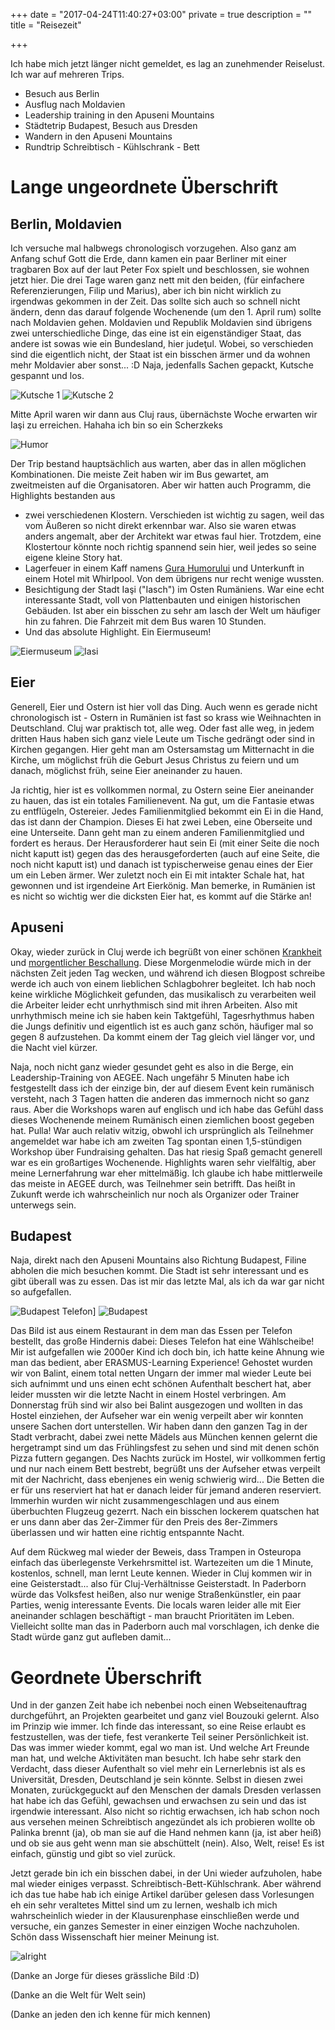 +++
date = "2017-04-24T11:40:27+03:00"
private = true
description = ""
title = "Reisezeit"

+++


Ich habe mich jetzt länger nicht gemeldet, es lag an zunehmender Reiselust. Ich war auf mehreren Trips.

* Besuch aus Berlin
* Ausflug nach Moldavien
* Leadership training in den Apuseni Mountains
* Städtetrip Budapest, Besuch aus Dresden
* Wandern in den Apuseni Mountains
* Rundtrip Schreibtisch - Kühlschrank - Bett

# Lange ungeordnete Überschrift

## Berlin, Moldavien

Ich versuche mal halbwegs chronologisch vorzugehen. Also ganz am Anfang schuf Gott die Erde, dann kamen ein paar Berliner mit einer tragbaren Box auf der laut Peter Fox spielt und beschlossen, sie wohnen jetzt hier. Die drei Tage waren ganz nett mit den beiden, (für einfachere Referenzierungen, Filip und Marius), aber ich bin nicht wirklich zu irgendwas gekommen in der Zeit. Das sollte sich auch so schnell nicht ändern, denn das darauf folgende Wochenende (um den 1. April rum) sollte nach Moldavien gehen. Moldavien und Republik Moldavien sind übrigens zwei unterschiedliche Dinge, das eine ist ein eigenständiger Staat, das andere ist sowas wie ein Bundesland, hier judeţul. Wobei, so verschieden sind die eigentlich nicht, der Staat ist ein bisschen ärmer und da wohnen mehr Moldavier aber sonst... :D Naja, jedenfalls Sachen gepackt, Kutsche gespannt und los.

![Kutsche 1](/travels/ordnung/kutsche_1.jpg)
![Kutsche 2](/travels/ordnung/kutsche_2.jpg)

Mitte April waren wir dann aus Cluj raus, übernächste Woche erwarten wir Iaşi zu erreichen. Hahaha ich bin so ein Scherzkeks

![Humor](/travels/ordnung/humor.jpg)

Der Trip bestand hauptsächlich aus warten, aber das in allen möglichen Kombinationen. Die meiste Zeit haben wir im Bus gewartet, am zweitmeisten auf die Organisatoren. Aber wir hatten auch Programm, die Highlights bestanden aus 

 * zwei verschiedenen Klostern. Verschieden ist wichtig zu sagen, weil das vom Äußeren so nicht direkt erkennbar war. Also sie waren etwas anders angemalt, aber der Architekt war etwas faul hier. Trotzdem, eine Klostertour könnte noch richtig spannend sein hier, weil jedes so seine eigene kleine Story hat.
 * Lagerfeuer in einem Kaff namens [Gura Humorului](https://www.google.ro/maps/place/Gura+Humorului+725300/@47.5732163,25.8416609,12.54z/data=!4m5!3m4!1s0x4735a9214bf47715:0x4be2de569912575!8m2!3d47.5525146!4d25.8855848?hl=en) und Unterkunft in einem Hotel mit Whirlpool. Von dem übrigens nur recht wenige wussten.
 * Besichtigung der Stadt Iaşi ("Iasch") im Osten Rumäniens. War eine echt interessante Stadt, voll von Plattenbauten und einigen historischen Gebäuden. Ist aber ein bisschen zu sehr am Iasch der Welt um häufiger hin zu fahren. Die Fahrzeit mit dem Bus waren 10 Stunden.
 * Und das absolute Highlight. Ein Eiermuseum!

![Eiermuseum](/travels/ordnung/eiermuseum.jpg)
![Iasi](/travels/ordnung/iasi.jpg)

## Eier

Generell, Eier und Ostern ist hier voll das Ding. Auch wenn es gerade nicht chronologisch ist - Ostern in Rumänien ist fast so krass wie Weihnachten in Deutschland. Cluj war praktisch tot, alle weg. Oder fast alle weg, in jedem dritten Haus haben sich ganz viele Leute um Tische gedrängt oder sind in Kirchen gegangen. Hier geht man am Ostersamstag um Mitternacht in die Kirche, um möglichst früh die Geburt Jesus Christus zu feiern und um danach, möglichst früh, seine Eier aneinander zu hauen.

Ja richtig, hier ist es vollkommen normal, zu Ostern seine Eier aneinander zu hauen, das ist ein totales Familienevent. Na gut, um die Fantasie etwas zu entflügeln, Ostereier. Jedes Familienmitglied bekommt ein Ei in die Hand, das ist dann der Champion. Dieses Ei hat zwei Leben, eine Oberseite und eine Unterseite. Dann geht man zu einem anderen Familienmitglied und fordert es heraus. Der Herausforderer haut sein Ei (mit einer Seite die noch nicht kaputt ist) gegen das des herausgeforderten (auch auf eine Seite, die noch nicht kaputt ist) und danach ist typischerweise genau eines der Eier um ein Leben ärmer. Wer zuletzt noch ein Ei mit intakter Schale hat, hat gewonnen und ist irgendeine Art Eierkönig. Man bemerke, in Rumänien ist es nicht so wichtig wer die dicksten Eier hat, es kommt auf die Stärke an!

## Apuseni

Okay, wieder zurück in Cluj werde ich begrüßt von einer schönen [Krankheit](/travels/ordnung/teapot.aac) und [morgentlicher Beschallung](/travels/ordnung/constructionworkers.aac). Diese Morgenmelodie würde mich in der nächsten Zeit jeden Tag wecken, und während ich diesen Blogpost schreibe werde ich auch von einem lieblichen Schlagbohrer begleitet. Ich hab noch keine wirkliche Möglichkeit gefunden, das musikalisch zu verarbeiten weil die Arbeiter leider echt unrhythmisch sind mit ihren Arbeiten. Also mit unrhythmisch meine ich sie haben kein Taktgefühl, Tagesrhythmus haben die Jungs definitiv und eigentlich ist es auch ganz schön, häufiger mal so gegen 8 aufzustehen. Da kommt einem der Tag gleich viel länger vor, und die Nacht viel kürzer. 

Naja, noch nicht ganz wieder gesundet geht es also in die Berge, ein Leadership-Training von AEGEE. Nach ungefähr 5 Minuten habe ich festgestellt dass ich der einzige bin, der auf diesem Event kein rumänisch versteht, nach 3 Tagen hatten die anderen das immernoch nicht so ganz raus. Aber die Workshops waren auf englisch und ich habe das Gefühl dass dieses Wochenende meinem Rumänisch einen ziemlichen boost gegeben hat. Pulla! War auch relativ witzig, obwohl ich ursprünglich als Teilnehmer angemeldet war habe ich am zweiten Tag spontan einen 1,5-stündigen Workshop über Fundraising gehalten. Das hat riesig Spaß gemacht generell war es ein großartiges Wochenende. Highlights waren sehr vielfältig, aber meine Lernerfahrung war eher mittelmäßig. Ich glaube ich habe mittlerweile das meiste in AEGEE durch, was Teilnehmer sein betrifft. Das heißt in Zukunft werde ich wahrscheinlich nur noch als Organizer oder Trainer unterwegs sein.

## Budapest

Naja, direkt nach den Apuseni Mountains also Richtung Budapest, Filine abholen die mich besuchen kommt. Die Stadt ist sehr interessant und es gibt überall was zu essen. Das ist mir das letzte Mal, als ich da war gar nicht so aufgefallen. 

![Budapest Telefon](/travels/ordnung/budapest_telefon.jpg)]
![Budapest](/travels/ordnung/budapest.jpg)

Das Bild ist aus einem Restaurant in dem man das Essen per Telefon bestellt, das große Hindernis dabei: Dieses Telefon hat eine Wählscheibe! Mir ist aufgefallen wie 2000er Kind ich doch bin, ich hatte keine Ahnung wie man das bedient, aber ERASMUS-Learning Experience! Gehostet wurden wir von Balint, einem total netten Ungarn der immer mal wieder Leute bei sich aufnimmt und uns einen echt schönen Aufenthalt beschert hat, aber leider mussten wir die letzte Nacht in einem Hostel verbringen. Am Donnerstag früh sind wir also bei Balint ausgezogen und wollten in das Hostel einziehen, der Aufseher war ein wenig verpeilt aber wir konnten unsere Sachen dort unterstellen. Wir haben dann den ganzen Tag in der Stadt verbracht, dabei zwei nette Mädels aus München kennen gelernt die hergetrampt sind um das Frühlingsfest zu sehen und sind mit denen schön Pizza futtern gegangen. Des Nachts zurück im Hostel, wir vollkommen fertig und nur nach einem Bett bestrebt, begrüßt uns der Aufseher etwas verpeilt mit der Nachricht, dass ebenjenes ein wenig schwierig wird... Die Betten die er für uns reserviert hat hat er danach leider für jemand anderen reserviert. Immerhin wurden wir nicht zusammengeschlagen und aus einem überbuchten Flugzeug gezerrt. Nach ein bisschen lockerem quatschen hat er uns dann aber das 2er-Zimmer für den Preis des 8er-Zimmers überlassen und wir hatten eine richtig entspannte Nacht. 


Auf dem Rückweg mal wieder der Beweis, dass Trampen in Osteuropa einfach das überlegenste Verkehrsmittel ist. Wartezeiten um die 1 Minute, kostenlos, schnell, man lernt Leute kennen. Wieder in Cluj kommen wir in eine Geisterstadt... also für Cluj-Verhältnisse Geisterstadt. In Paderborn würde das Volksfest heißen, also nur wenige Straßenkünstler, ein paar Parties, wenig interessante Events. Die locals waren leider alle mit Eier aneinander schlagen beschäftigt - man braucht Prioritäten im Leben. Vielleicht sollte man das in Paderborn auch mal vorschlagen, ich denke die Stadt würde ganz gut aufleben damit...

# Geordnete Überschrift

Und in der ganzen Zeit habe ich nebenbei noch einen Webseitenauftrag durchgeführt, an Projekten gearbeitet und ganz viel Bouzouki gelernt. Also im Prinzip wie immer. Ich finde das interessant, so eine Reise erlaubt es festzustellen, was der tiefe, fest verankerte Teil seiner Persönlichkeit ist. Das was immer wieder kommt, egal wo man ist. Und welche Art Freunde man hat, und welche Aktivitäten man besucht. Ich habe sehr stark den Verdacht, dass dieser Aufenthalt so viel mehr ein Lernerlebnis ist als es Universität, Dresden, Deutschland je sein könnte. Selbst in diesen zwei Monaten, zurückgeguckt auf den Menschen der damals Dresden verlassen hat habe ich das Gefühl, gewachsen und erwachsen zu sein und das ist irgendwie interessant. Also nicht so richtig erwachsen, ich hab schon noch aus versehen meinen Schreibtisch angezündet als ich probieren wollte ob Palinka brennt (ja), ob man sie auf die Hand nehmen kann (ja, ist aber heiß) und ob sie aus geht wenn man sie abschüttelt (nein). Also, Welt, reise! Es ist einfach, günstig und gibt so viel zurück.

Jetzt gerade bin ich ein bisschen dabei, in der Uni wieder aufzuholen, habe mal wieder einiges verpasst. Schreibtisch-Bett-Kühlschrank. Aber während ich das tue habe hab ich einige Artikel darüber gelesen dass Vorlesungen eh ein sehr veraltetes Mittel sind um zu lernen, weshalb ich mich wahrscheinlich wieder in der Klausurenphase einschließen werde und versuche, ein ganzes Semester in einer einzigen Woche nachzuholen. Schön dass Wissenschaft hier meiner Meinung ist.

![alright](/travels/ordnung/alright.jpg)

(Danke an Jorge für dieses grässliche Bild :D)

(Danke an die Welt für Welt sein)

(Danke an jeden den ich kenne für mich kennen)




